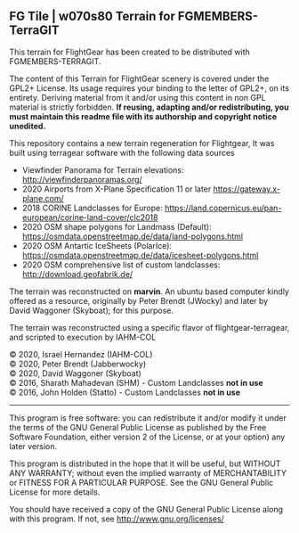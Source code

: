 FG Tile |  w070s80 Terrain for FGMEMBERS-TerraGIT
-------------------------------------------------

This terrain for FlightGear has been created to be distributed with FGMEMBERS-TERRAGIT. 

The content of this Terrain for FlightGear scenery is covered under the GPL2+ License. Its usage requires
your binding to the letter of GPL2+, on its entirety. Deriving material from it and/or using this content
in non GPL material is strictly forbidden. __If reusing, adapting and/or redistributing, you
must maintain this readme file with its authorship and copyright notice unedited.__

This repository contains a new terrain regeneration for Flightgear,
It was built using terragear software with the following data sources

* Viewfinder Panorama for Terrain elevations: http://viewfinderpanoramas.org/
* 2020 Airports from X-Plane Specification 11 or later https://gateway.x-plane.com/
* 2018 CORINE Landclasses for Europe: https://land.copernicus.eu/pan-european/corine-land-cover/clc2018
* 2020 OSM shape polygons for Landmass (Default): https://osmdata.openstreetmap.de/data/land-polygons.html
* 2020 OSM Antartic IceSheets (PolarIce): https://osmdata.openstreetmap.de/data/icesheet-polygons.html
* 2020 OSM comprehensive list of custom landclasses: http://download.geofabrik.de/

The terrain was reconstructed on __marvin__. An ubuntu based computer kindly offered as a resource, originally by
Peter Brendt (JWocky) and later by David Waggoner (Skyboat); for this purpose.

The terrain was reconstructed using a specific flavor of flightgear-terragear, and scripted to execution by IAHM-COL

:copyright: 2020, Israel Hernandez (IAHM-COL) <br>
:copyright: 2020, Peter Brendt (Jabberwocky)  <br>
:copyright: 2020, David Waggoner (Skyboat)  <br>
:copyright: 2016, Sharath Mahadevan (SHM) - Custom Landclasses __not in use__<br>
:copyright: 2016, John Holden (Statto) - Custom Landclasses __not in use__<br>

****

This program is free software: you can redistribute it and/or modify
it under the terms of the GNU General Public License as published by
the Free Software Foundation, either version 2 of the License, or
at your option) any later version.

This program is distributed in the hope that it will be useful,
but WITHOUT ANY WARRANTY; without even the implied warranty of
MERCHANTABILITY or FITNESS FOR A PARTICULAR PURPOSE.  See the
GNU General Public License for more details.

You should have received a copy of the GNU General Public License
along with this program.  If not, see <http://www.gnu.org/licenses/>

